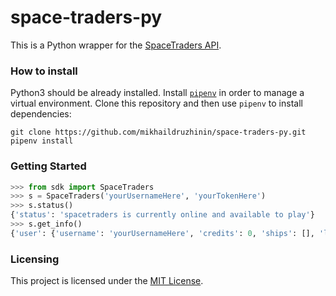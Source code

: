 # space-traders-py

This is a Python wrapper for the [SpaceTraders API](https://spacetraders.io).

### How to install

Python3 should be already installed.
Install [`pipenv`](https://pipenv.pypa.io/en/latest/#install-pipenv-today) in order to manage a virtual environment.
Clone this repository and then use `pipenv` to install dependencies:
```
git clone https://github.com/mikhaildruzhinin/space-traders-py.git
pipenv install
```

### Getting Started

``` python
>>> from sdk import SpaceTraders
>>> s = SpaceTraders('yourUsernameHere', 'yourTokenHere')
>>> s.status()
{'status': 'spacetraders is currently online and available to play'}
>>> s.get_info()
{'user': {'username': 'yourUsernameHere', 'credits': 0, 'ships': [], 'loans': []}}
```

### Licensing

This project is licensed under the [MIT License](https://github.com/mikhaildruzhinin/space-traders-py/blob/main/LICENSE).
